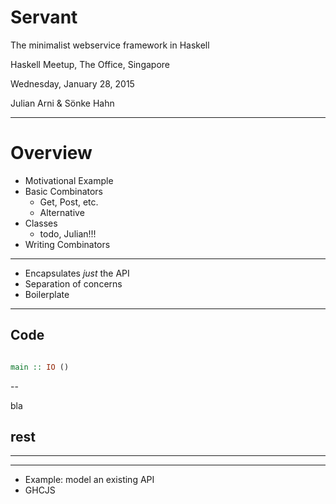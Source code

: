 # Servant

The minimalist webservice framework in Haskell

Haskell Meetup, The Office, Singapore

Wednesday, January 28, 2015

Julian Arni & Sönke Hahn

---

# Overview

- Motivational Example
- Basic Combinators
  - Get, Post, etc.
  - Alternative
- Classes
  - todo, Julian!!!
- Writing Combinators

---

- Encapsulates *just* the API
- Separation of concerns
- Boilerplate

---

## Code

``` haskell

main :: IO ()

```

--

bla

## rest

---

------------------------------------------------------------------------------
* Example: model an existing API
* GHCJS
